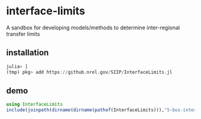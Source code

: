 # interface-limits

A sandbox for developing models/methods to determine inter-regional transfer limits

## installation

```julia
julia> ]
(tmp) pkg> add https://github.nrel.gov/SIIP/InterfaceLimits.jl
```

## demo

```julia
using InterfaceLimits
include(joinpath(dirname(dirname(pathof(InterfaceLimits))),"5-bus-interface-demo.jl"))
```
